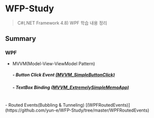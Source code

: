 # WFP-Study
> C#(.NET Framework 4.8) WPF 학습 내용 정리

## Summary

### WPF
 - MVVM(Model-View-ViewModel Pattern)
    ##### - Button Click Event [(MVVM_SimpleButtonClick)](https://github.com/yun-e/WFP-Study/tree/master/MVVM/MVVM_SimpleButtonClick)
    ##### - TextBox Binding [(MVVM_ExtremelySimpleMemoApp)](https://github.com/yun-e/WFP-Study/tree/master/MVVM/MVVM_ExtremelySimpleMemoApp)
<br>
 - Routed Events(Bubbling & Tunneling) [(WPFRoutedEvents)](https://github.com/yun-e/WFP-Study/tree/master/WPFRoutedEvents)
